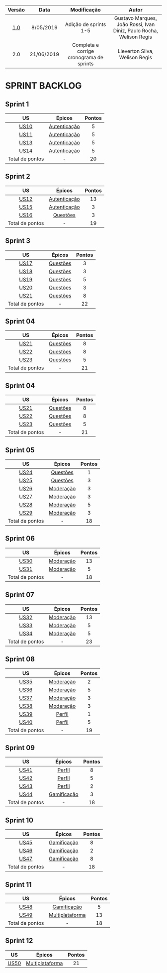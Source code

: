|  Versão | Data | Modificação | Autor |
|  :------: | :------: | :------: | :------: |
| [1.0](modelagem_v1/sprint_backlog.md) | 8/05/2019 | Adição de sprints 1-5 | Gustavo Marques, João Rossi, Ivan Diniz, Paulo Rocha, Welison Regis |
| 2.0 | 21/06/2019 | Completa e corrige cronograma de sprints | Lieverton Silva, Welison Regis |

# SPRINT BACKLOG

## Sprint 1
|  US  | Épicos | Pontos |
|  :------: | :------: | :------: |
| [US10](backlog.md#us10)| [Autenticação](backlog.md#ep02) | 5 |
| [US11](backlog.md#us11) | [Autenticação](backlog.md#ep02) | 5 |
| [US13](backlog.md#us13) | [Autenticação](backlog.md#ep02) | 5 |
|[US14](backlog.md#us14)|[Autenticação](backlog.md#ep02)|5|
| Total de pontos | - | 20 |

## Sprint 2

| US |Épicos |Pontos|
|:----------:|:--------------:|:------------:|
|[US12](backlog.md#us12)|[Autenticação](backlog.md#ep02)|13|
|[US15](backlog.md#us15)|[Autenticação](backlog.md#ep02)|3|
|[US16](backlog.md#us16)|[Questões](backlog.md#ep03)|3|
|Total de pontos | - | 19|


## Sprint 3

| US |Épicos |Pontos|
|:----------:|:--------------:|:------------:|
|[US17](backlog.md#us17)|[Questões](backlog.md#ep03)|3|
|[US18](backlog.md#us18)|[Questões](backlog.md#ep03)|3|
|[US19](backlog.md#us29)|[Questões](backlog.md#ep03)|5|
|[US20](backlog.md#us20)|[Questões](backlog.md#ep03)|3|
|[US21](backlog.md#us21)|[Questões](backlog.md#ep03)|8|
|Total de pontos | - | 22|

## Sprint 04

| US |Épicos |Pontos|
|:----------:|:--------------:|:------------:|
|[US21](backlog.md#us21)|[Questões](backlog.md#ep03)|8|
|[US22](backlog.md#us22)|[Questões](backlog.md#ep03)|8|
|[US23](backlog.md#us23)|[Questões](backlog.md#ep03)|5|
|Total de pontos | - | 21|

## Sprint 04

| US |Épicos |Pontos|
|:----------:|:--------------:|:------------:|
|[US21](backlog.md#us21)|[Questões](backlog.md#ep03)|8|
|[US22](backlog.md#us22)|[Questões](backlog.md#ep03)|8|
|[US23](backlog.md#us23)|[Questões](backlog.md#ep03)|5|
|Total de pontos | - | 21|

## Sprint 05

| US |Épicos |Pontos|
|:----------:|:--------------:|:------------:|
|[US24](backlog.md#us24)|[Questões](backlog.md#ep03)|1|
|[US25](backlog.md#us25)|[Questões](backlog.md#ep03)|3|
|[US26](backlog.md#us26)|[Moderação](backlog.md#ep04)|3|
|[US27](backlog.md#us27)|[Moderação](backlog.md#ep04)|3|
|[US28](backlog.md#us28)|[Moderação](backlog.md#ep04)|5|
|[US29](backlog.md#us29)|[Moderação](backlog.md#ep04)|3|
|Total de pontos | - |18|


## Sprint 06

| US |Épicos |Pontos|
|:----------:|:--------------:|:------------:|
|[US30](backlog.md#us30)|[Moderação](backlog.md#ep04)|13|
|[US31](backlog.md#us31)|[Moderação](backlog.md#ep04)|5|
|Total de pontos | - |18|

## Sprint 07

| US |Épicos |Pontos|
|:----------:|:--------------:|:------------:|
|[US32](backlog.md#us32)|[Moderação](backlog.md#ep04)|13|
|[US33](backlog.md#us33)|[Moderação](backlog.md#ep04)|5|
|[US34](backlog.md#us34)|[Moderação](backlog.md#ep04)|5|
|Total de pontos | - |23|

## Sprint 08

| US |Épicos |Pontos|
|:----------:|:--------------:|:------------:|
|[US35](backlog.md#us35)|[Moderação](backlog.md#ep04)|2|
|[US36](backlog.md#us36)|[Moderação](backlog.md#ep04)|5|
|[US37](backlog.md#us37)|[Moderação](backlog.md#ep04)|3|
|[US38](backlog.md#us38)|[Moderação](backlog.md#ep04)|3|
|[US39](backlog.md#us39)|[Perfil](#ep05)|1|
|[US40](backlog.md#us40)|[Perfil](#ep05)|5|
|Total de pontos | - |19|

## Sprint 09

| US |Épicos |Pontos|
|:----------:|:--------------:|:------------:|
|[US41](backlog.md#us41)|[Perfil](#ep05)|8|
|[US42](backlog.md#us42)|[Perfil](#ep05)|5|
|[US43](backlog.md#us43)|[Perfil](#ep05)|2|
|[US44](backlog.md#us44)|[Gamificação](#ep06)|3|
|Total de pontos | - |18|

## Sprint 10

| US |Épicos |Pontos|
|:----------:|:--------------:|:------------:|
|[US45](backlog.md#us45)|[Gamificação](#ep06)|8|
|[US46](backlog.md#us46)|[Gamificação](#ep06)|2|
|[US47](backlog.md#us47)|[Gamificação](#ep06)|8|
|Total de pontos | - |18|

## Sprint 11

| US |Épicos |Pontos|
|:----------:|:--------------:|:------------:|
|[US48](backlog.md#us48)|[Gamificação](#ep06)|5|
|[US49](backlog.md#us49)|[Multiplataforma](#ep07)|13|
|Total de pontos | - |18|

## Sprint 12

| US |Épicos |Pontos|
|:----------:|:--------------:|:------------:|
|[US50](backlog.md#us50)|[Multiplataforma](#ep07)|21|